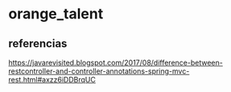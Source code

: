 # orange_talent



## referencias

https://javarevisited.blogspot.com/2017/08/difference-between-restcontroller-and-controller-annotations-spring-mvc-rest.html#axzz6iDDBrqUC
